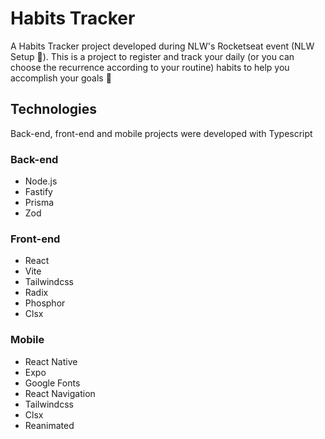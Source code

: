 # Habits Tracker
A Habits Tracker project developed during NLW's Rocketseat event (NLW Setup :rocket:).
This is a project to register and track your daily (or you can choose the recurrence according to your routine) habits to help you accomplish your goals :dart:

## Technologies
Back-end, front-end and mobile projects were developed with Typescript

### Back-end
- Node.js
- Fastify
- Prisma
- Zod

### Front-end
- React
- Vite
- Tailwindcss
- Radix
- Phosphor
- Clsx

### Mobile
- React Native
- Expo
- Google Fonts
- React Navigation
- Tailwindcss
- Clsx
- Reanimated
